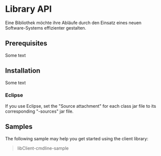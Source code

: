 # Library API
Eine Bibliothek möchte ihre Abläufe durch den Einsatz eines neuen Software-Systems effizienter gestalten.

## Prerequisites
Some text

## Installation
Some text
 
### Eclipse
If you use Eclipse, set the "Source attachment" for each class jar file to its corresponding "-sources" jar file.

## Samples
The following sample may help you get started using the client library:
>libClient-cmdline-sample


